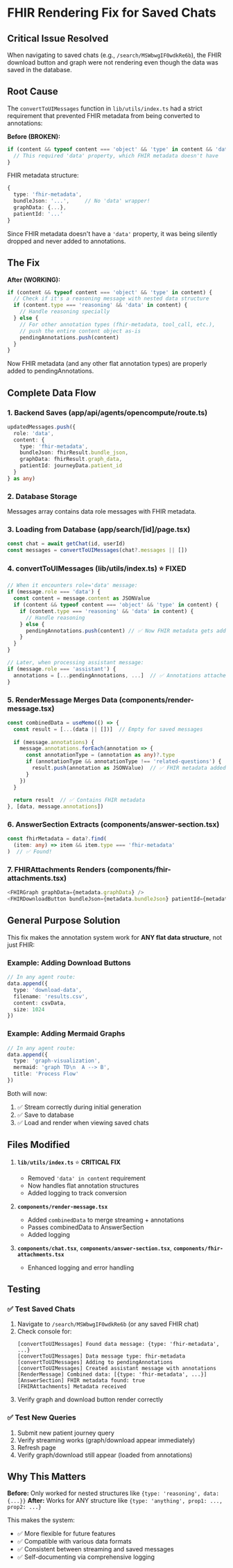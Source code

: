 # FHIR Rendering Fix for Saved Chats

## Critical Issue Resolved

When navigating to saved chats (e.g., `/search/MSWbwgIF0wdkRe6b`), the FHIR download button and graph were not rendering even though the data was saved in the database.

## Root Cause

The `convertToUIMessages` function in `lib/utils/index.ts` had a strict requirement that prevented FHIR metadata from being converted to annotations:

**Before (BROKEN):**
```typescript
if (content && typeof content === 'object' && 'type' in content && 'data' in content) {
  // This required 'data' property, which FHIR metadata doesn't have
}
```

FHIR metadata structure:
```typescript
{
  type: 'fhir-metadata',
  bundleJson: '...',     // No 'data' wrapper!
  graphData: {...},
  patientId: '...'
}
```

Since FHIR metadata doesn't have a `'data'` property, it was being silently dropped and never added to annotations.

## The Fix

**After (WORKING):**
```typescript
if (content && typeof content === 'object' && 'type' in content) {
  // Check if it's a reasoning message with nested data structure
  if (content.type === 'reasoning' && 'data' in content) {
    // Handle reasoning specially
  } else {
    // For other annotation types (fhir-metadata, tool_call, etc.),
    // push the entire content object as-is
    pendingAnnotations.push(content)
  }
}
```

Now FHIR metadata (and any other flat annotation types) are properly added to pendingAnnotations.

## Complete Data Flow

### 1. Backend Saves (app/api/agents/opencompute/route.ts)
```typescript
updatedMessages.push({
  role: 'data',
  content: {
    type: 'fhir-metadata',
    bundleJson: fhirResult.bundle_json,
    graphData: fhirResult.graph_data,
    patientId: journeyData.patient_id
  }
} as any)
```

### 2. Database Storage
Messages array contains data role messages with FHIR metadata.

### 3. Loading from Database (app/search/[id]/page.tsx)
```typescript
const chat = await getChat(id, userId)
const messages = convertToUIMessages(chat?.messages || [])
```

### 4. convertToUIMessages (lib/utils/index.ts) ⭐ FIXED
```typescript
// When it encounters role='data' message:
if (message.role === 'data') {
  const content = message.content as JSONValue
  if (content && typeof content === 'object' && 'type' in content) {
    if (content.type === 'reasoning' && 'data' in content) {
      // Handle reasoning
    } else {
      pendingAnnotations.push(content) // ✅ Now FHIR metadata gets added!
    }
  }
}

// Later, when processing assistant message:
if (message.role === 'assistant') {
  annotations = [...pendingAnnotations, ...]  // ✅ Annotations attached!
}
```

### 5. RenderMessage Merges Data (components/render-message.tsx)
```typescript
const combinedData = useMemo(() => {
  const result = [...(data || [])]  // Empty for saved messages
  
  if (message.annotations) {
    message.annotations.forEach(annotation => {
      const annotationType = (annotation as any)?.type
      if (annotationType && annotationType !== 'related-questions') {
        result.push(annotation as JSONValue)  // ✅ FHIR metadata added!
      }
    })
  }
  
  return result  // ✅ Contains FHIR metadata
}, [data, message.annotations])
```

### 6. AnswerSection Extracts (components/answer-section.tsx)
```typescript
const fhirMetadata = data?.find(
  (item: any) => item && item.type === 'fhir-metadata'
)  // ✅ Found!
```

### 7. FHIRAttachments Renders (components/fhir-attachments.tsx)
```typescript
<FHIRGraph graphData={metadata.graphData} />
<FHIRDownloadButton bundleJson={metadata.bundleJson} patientId={metadata.patientId} />
```

## General Purpose Solution

This fix makes the annotation system work for **ANY flat data structure**, not just FHIR:

### Example: Adding Download Buttons
```typescript
// In any agent route:
data.append({
  type: 'download-data',
  filename: 'results.csv',
  content: csvData,
  size: 1024
})
```

### Example: Adding Mermaid Graphs
```typescript
// In any agent route:
data.append({
  type: 'graph-visualization',
  mermaid: 'graph TD\n  A --> B',
  title: 'Process Flow'
})
```

Both will now:
1. ✅ Stream correctly during initial generation
2. ✅ Save to database
3. ✅ Load and render when viewing saved chats

## Files Modified

1. **`lib/utils/index.ts`** ⭐ **CRITICAL FIX**
   - Removed `'data' in content` requirement
   - Now handles flat annotation structures
   - Added logging to track conversion

2. **`components/render-message.tsx`**
   - Added `combinedData` to merge streaming + annotations
   - Passes combinedData to AnswerSection
   - Added logging

3. **`components/chat.tsx`**, **`components/answer-section.tsx`**, **`components/fhir-attachments.tsx`**
   - Enhanced logging and error handling

## Testing

### ✅ Test Saved Chats
1. Navigate to `/search/MSWbwgIF0wdkRe6b` (or any saved FHIR chat)
2. Check console for:
   ```
   [convertToUIMessages] Found data message: {type: 'fhir-metadata', ...}
   [convertToUIMessages] Data message type: fhir-metadata
   [convertToUIMessages] Adding to pendingAnnotations
   [convertToUIMessages] Created assistant message with annotations
   [RenderMessage] Combined data: [{type: 'fhir-metadata', ...}]
   [AnswerSection] FHIR metadata found: true
   [FHIRAttachments] Metadata received
   ```
3. Verify graph and download button render correctly

### ✅ Test New Queries
1. Submit new patient journey query
2. Verify streaming works (graph/download appear immediately)
3. Refresh page
4. Verify graph/download still appear (loaded from annotations)

## Why This Matters

**Before:** Only worked for nested structures like `{type: 'reasoning', data: {...}}`
**After:** Works for ANY structure like `{type: 'anything', prop1: ..., prop2: ...}`

This makes the system:
- ✅ More flexible for future features
- ✅ Compatible with various data formats
- ✅ Consistent between streaming and saved messages
- ✅ Self-documenting via comprehensive logging

